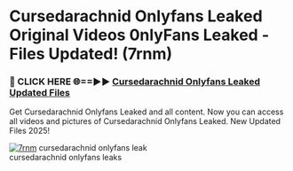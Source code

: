 # Cursedarachnid Onlyfans Leaked Original Videos 0nlyFans Leaked - Files Updated! (7rnm)

<h3>🔴 CLICK HERE 🌐==►► <a href="https://tinyurl.com/ms9xzufz" rel="nofollow">Cursedarachnid Onlyfans Leaked Updated Files</a></h3>

Get Cursedarachnid Onlyfans Leaked and all content. Now you can access all videos and pictures of Cursedarachnid Onlyfans Leaked. New Updated Files 2025!

[![7rnm](https://i.imgur.com/NaUBvic.gif)](https://tinyurl.com/ms9xzufz)
cursedarachnid onlyfans leak<br>
cursedarachnid onlyfans leaks